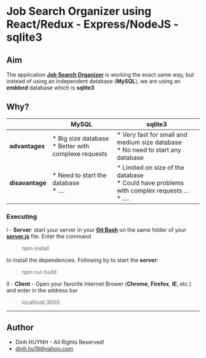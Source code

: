 # Job Search Organizer using React/Redux - Express/NodeJS - sqlite3

## Aim

The application [**Job Search Organizer**](https://github.com/DinhLeGaulois/projects_with_sql/tree/master/react-redux/job_search_react_redux_mysql) is working the exact same way, but instead of using an independent database (**MySQL**), we are using an ***embbed*** database which is **sqlite3**

## Why?

|   | **MySQL**  | **sqlite3**  |
|---|---|---|
| **advantages**  | * Big size database<br />   * Better with complexe requests | * Very fast for small and medium size database<br />  * No need to start any database |
| **disavantage**  | * Need to start the database<br />   * .... | * Limited on size of the database<br />   * Could have problems with complex requests ...<br />   * ....  |



### Executing

I - **Server**: start your server in your [**Git Bash**](https://git-scm.com/downloads) on the same folder of your [**server.js**](./server.js) file. Enter the command

> npm install

to install the dependencies. Following by to start the ***server***:

> npm run build

II - **Client** - Open your favorite Internet Brower (**Chrome**, **Firefox**, **IE**, etc.) and enter in the address bar

> localhost:3000

---------------

## Author
* Dinh HUYNH - All Rights Reserved!
* dinh.hu19@yahoo.com